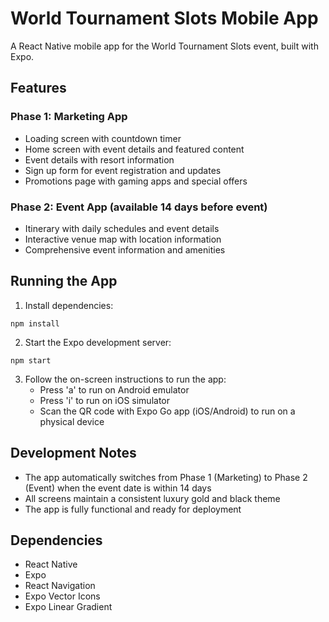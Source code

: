 # World Tournament Slots Mobile App

A React Native mobile app for the World Tournament Slots event, built with Expo.

## Features

### Phase 1: Marketing App
- Loading screen with countdown timer
- Home screen with event details and featured content
- Event details with resort information
- Sign up form for event registration and updates
- Promotions page with gaming apps and special offers

### Phase 2: Event App (available 14 days before event)
- Itinerary with daily schedules and event details
- Interactive venue map with location information
- Comprehensive event information and amenities

## Running the App

1. Install dependencies:
```
npm install
```

2. Start the Expo development server:
```
npm start
```

3. Follow the on-screen instructions to run the app:
   - Press 'a' to run on Android emulator
   - Press 'i' to run on iOS simulator
   - Scan the QR code with Expo Go app (iOS/Android) to run on a physical device

## Development Notes

- The app automatically switches from Phase 1 (Marketing) to Phase 2 (Event) when the event date is within 14 days
- All screens maintain a consistent luxury gold and black theme
- The app is fully functional and ready for deployment

## Dependencies

- React Native
- Expo
- React Navigation
- Expo Vector Icons
- Expo Linear Gradient